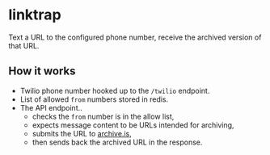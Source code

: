 # linktrap

Text a URL to the configured phone number, receive the archived version of that URL.

## How it works

- Twilio phone number hooked up to the `/twilio` endpoint.
- List of allowed `from` numbers stored in redis.
- The API endpoint..
  - checks the `from` number is in the allow list,
  - expects message content to be URLs intended for archiving,
  - submits the URL to [archive.is](https://archive.is),
  - then sends back the archived URL in the response.